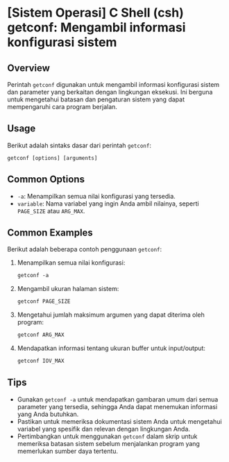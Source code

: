 # [Sistem Operasi] C Shell (csh) getconf: Mengambil informasi konfigurasi sistem

## Overview
Perintah `getconf` digunakan untuk mengambil informasi konfigurasi sistem dan parameter yang berkaitan dengan lingkungan eksekusi. Ini berguna untuk mengetahui batasan dan pengaturan sistem yang dapat mempengaruhi cara program berjalan.

## Usage
Berikut adalah sintaks dasar dari perintah `getconf`:

```
getconf [options] [arguments]
```

## Common Options
- `-a`: Menampilkan semua nilai konfigurasi yang tersedia.
- `variable`: Nama variabel yang ingin Anda ambil nilainya, seperti `PAGE_SIZE` atau `ARG_MAX`.

## Common Examples
Berikut adalah beberapa contoh penggunaan `getconf`:

1. Menampilkan semua nilai konfigurasi:
   ```csh
   getconf -a
   ```

2. Mengambil ukuran halaman sistem:
   ```csh
   getconf PAGE_SIZE
   ```

3. Mengetahui jumlah maksimum argumen yang dapat diterima oleh program:
   ```csh
   getconf ARG_MAX
   ```

4. Mendapatkan informasi tentang ukuran buffer untuk input/output:
   ```csh
   getconf IOV_MAX
   ```

## Tips
- Gunakan `getconf -a` untuk mendapatkan gambaran umum dari semua parameter yang tersedia, sehingga Anda dapat menemukan informasi yang Anda butuhkan.
- Pastikan untuk memeriksa dokumentasi sistem Anda untuk mengetahui variabel yang spesifik dan relevan dengan lingkungan Anda.
- Pertimbangkan untuk menggunakan `getconf` dalam skrip untuk memeriksa batasan sistem sebelum menjalankan program yang memerlukan sumber daya tertentu.